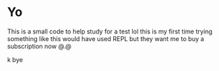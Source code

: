 # Yo

This is a small code to help study for a test lol
this is my first time trying something like this
would have used REPL but they want me to buy a subscription now @.@

k bye
